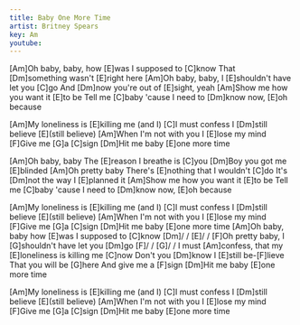 ```yaml
---
title: Baby One More Time
artist: Britney Spears
key: Am
youtube:
---
```

[Am]Oh baby, baby, how [E]was I supposed to [C]know
That [Dm]something wasn't [E]right here
[Am]Oh baby, baby, I [E]shouldn't have let you [C]go
And [Dm]now you're out of [E]sight, yeah
[Am]Show me how you want it [E]to be
Tell me [C]baby 'cause I need to [Dm]know now, [E]oh because

[Am]My loneliness is [E]killing me (and I)
[C]I must confess I [Dm]still believe [E](still believe)
[Am]When I'm not with you I [E]lose my mind
[F]Give me [G]a [C]sign
[Dm]Hit me baby [E]one more time

[Am]Oh baby, baby
The [E]reason I breathe is [C]you
[Dm]Boy you got me [E]blinded
[Am]Oh pretty baby
There's [E]nothing that I wouldn't [C]do
It's [Dm]not the way I [E]planned it
[Am]Show me how you want it [E]to be
Tell me [C]baby 'cause I need to [Dm]know now, [E]oh because

[Am]My loneliness is [E]killing me (and I)
[C]I must confess I [Dm]still believe [E](still believe)
[Am]When I'm not with you I [E]lose my mind
[F]Give me [G]a [C]sign
[Dm]Hit me baby [E]one more time
[Am]Oh baby, baby how [E]was I supposed to [C]know [Dm]/ / [E]/ /
[F]Oh pretty baby, I [G]shouldn't have let you [Dm]go [F]/ / [G]/ /
I must [Am]confess, that my [E]loneliness is killing me [C]now
Don't you [Dm]know I [E]still be-[F]lieve
That you will be [G]here
And give me a [F]sign
[Dm]Hit me baby [E]one more time

[Am]My loneliness is [E]killing me (and I)
[C]I must confess I [Dm]still believe [E](still believe)
[Am]When I'm not with you I [E]lose my mind
[F]Give me [G]a [C]sign
[Dm]Hit me baby [E]one more time
